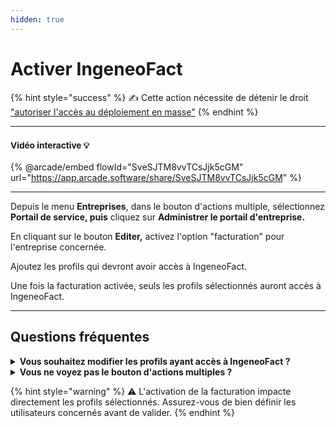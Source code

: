 ```yaml
---
hidden: true
---
```


# Activer IngeneoFact

{% hint style="success" %}
✍️ Cette action nécessite de détenir le droit[ "autoriser l'accès au déploiement en masse"](detail-des-droits.md)
{% endhint %}

***

### <sup>Vidéo interactive 💡</sup>

{% @arcade/embed flowId="SveSJTM8vvTCsJjk5cGM" url="https://app.arcade.software/share/SveSJTM8vvTCsJjk5cGM" %}

***

Depuis le menu **Entreprises**, dans le bouton d'actions multiple, sélectionnez **Portail de service, puis** cliquez sur **Administrer le portail d'entreprise.**&#x20;

En cliquant sur le bouton **Editer,** activez l'option "facturation" pour l'entreprise concernée.

Ajoutez les profils qui devront avoir accès à IngeneoFact.&#x20;

Une fois la facturation activée, seuls les profils sélectionnés auront accès à IngeneoFact.

***

## Questions fréquentes

<details>

<summary><strong>Vous souhaitez modifier les profils ayant accès à IngeneoFact ?</strong></summary>

Retournez dans l'édition de l'entreprise concernée via **Entreprises** > **Actions multiples** > **Portail de service** > **Administrer le portail d'entreprise** pour ajuster les profils autorisés.

</details>

<details>

<summary><strong>Vous ne voyez pas le bouton d'actions multiples ?</strong></summary>

Vérifiez que vous disposez des permissions nécessaires pour administrer le portail d'entreprise. Contactez votre administrateur si besoin.

</details>

{% hint style="warning" %}
⚠️ L'activation de la facturation impacte directement les profils sélectionnés. Assurez-vous de bien définir les utilisateurs concernés avant de valider.
{% endhint %}
